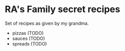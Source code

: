 # RA's Family secret recipes

Set of recipes as  given by my grandma.

* pizzas (TODO)
* sauces (TODO)
* spreads (TODO)
